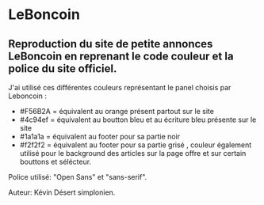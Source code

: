 # LeBoncoin #
 ## Reproduction du site de petite annonces LeBoncoin en reprenant le code couleur et la police du site officiel. ##

J'ai utilisé ces différentes couleurs représentant le panel choisis par Leboncoin :

- #F56B2A = équivalent au orange présent partout sur le site
- #4c94ef = équivalent au boutton bleu et au écriture bleu présente sur le site
- #1a1a1a = équivalent au footer pour sa partie noir
- #f2f2f2 = équivalent au footer pour sa partie grisé , couleur également utilisé pour le background des articles sur  la page offre et sur certain bouttons et sélécteur.

Police utilisé: "Open Sans" et "sans-serif".

Auteur: Kévin Désert simplonien.
